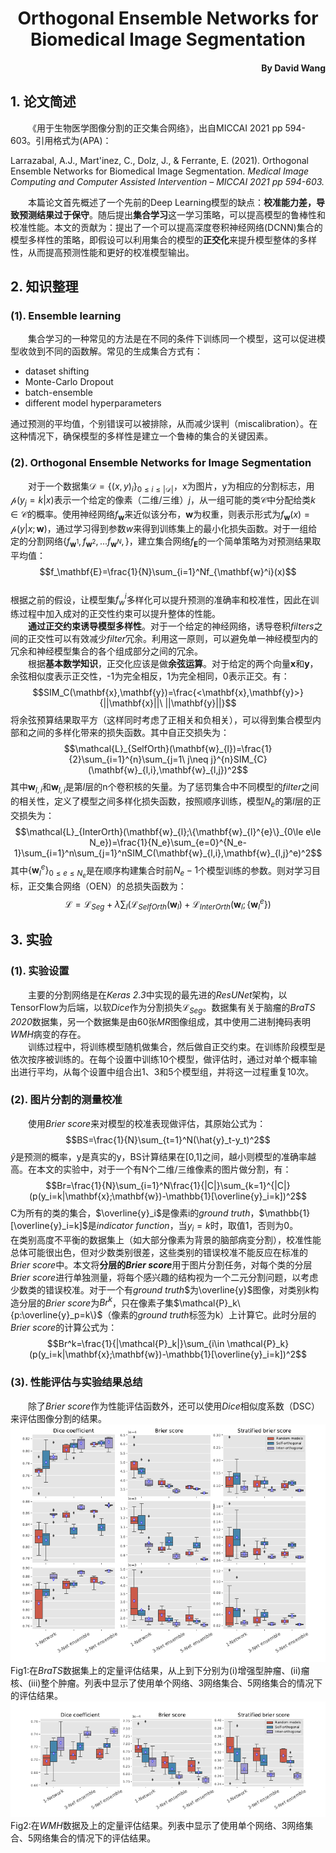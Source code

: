 # <center>Orthogonal Ensemble Networks for Biomedical Image Segmentation</center>
#### <p align="right">By David Wang</p>
## 1. 论文简述
&emsp;&emsp;《用于生物医学图像分割的正交集合网络》，出自MICCAI 2021 pp 594-603。引用格式为(APA)：  
  
Larrazabal, A.J., Mart'inez, C., Dolz, J., & Ferrante, E. (2021). Orthogonal Ensemble Networks for Biomedical Image Segmentation. *Medical Image Computing and Computer Assisted Intervention – MICCAI 2021 pp 594-603.*  
  
&emsp;&emsp;本篇论文首先概述了一个先前的Deep Learning模型的缺点：**校准能力差，导致预测结果过于保守**。随后提出**集合学习**这一学习策略，可以提高模型的鲁棒性和校准性能。本文的贡献为：提出了一个可以提高深度卷积神经网络(DCNN)集合的模型多样性的策略，即假设可以利用集合的模型的**正交化**来提升模型整体的多样性，从而提高预测性能和更好的校准模型输出。
## 2. 知识整理
### (1). Ensemble learning
&emsp;&emsp;集合学习的一种常见的方法是在不同的条件下训练同一个模型，这可以促进模型收敛到不同的函数解。常见的生成集合方式有：  
- dataset shifting
- Monte-Carlo Dropout
- batch-ensemble
- different model hyperparameters
  
通过预测的平均值，个别错误可以被排除，从而减少误判（miscalibration）。在这种情况下，确保模型的多样性是建立一个鲁棒的集合的关键因素。  
### (2). Orthogonal Ensemble Networks for Image Segmentation
&emsp;&emsp;对于一个数据集$\mathcal{D}=\{(x,y)_i\}_{0\le i\le |\mathcal{D}|}$，x为图片，y为相应的分割标志，用$\mathcal{p}(y_j=k|x)$表示一个给定的像素（二维/三维）$j$，从一组可能的类$\mathcal{C}$中分配给类$k\in \mathcal{C}$的概率。使用神经网络$f_\mathbf{w}$来近似该分布，$\mathbf{w}$为权重，则表示形式为$f_\mathbf{w}(x)=\mathcal{p}(y|x;\mathbf{w})$，通过学习得到参数$w$来得到训练集上的最小化损失函数。对于一组给定的分割网络$\{f_{\mathbf{w}^1},f_{\mathbf{w}^2},...f_{\mathbf{w}^N},\}$，建立集合网络$f_\mathbf{E}$的一个简单策略为对预测结果取平均值：  
$$f_\mathbf{E}=\frac{1}{N}\sum_{i=1}^Nf_{\mathbf{w}^i}(x)$$  
根据之前的假设，让模型集$f_{w}^i$多样化可以提升预测的准确率和校准性，因此在训练过程中加入成对的正交性约束可以提升整体的性能。  
&emsp;&emsp;**通过正交约束诱导模型多样性**。对于一个给定的神经网络，诱导卷积*filters*之间的正交性可以有效减少*filter*冗余。利用这一原则，可以避免单一神经模型内的冗余和神经模型集合的各个组成部分之间的冗余。  
&emsp;&emsp;根据**基本数学知识**，正交化应该是做**余弦运算**。对于给定的两个向量$\mathbf{x}$和$\mathbf{y}$，余弦相似度表示正交性，-1为完全相反，1为完全相同，0表示正交。有：  
$$SIM_C(\mathbf{x},\mathbf{y})=\frac{<\mathbf{x},\mathbf{y}>}{||\mathbf{x}||\  ||\mathbf{y}||}$$
将余弦预算结果取平方（这样同时考虑了正相关和负相关），可以得到集合模型内部和之间的多样化带来的损失函数。其中自正交损失为：  
$$\mathcal{L}_{SelfOrth}(\mathbf{w}_{l})=\frac{1}{2}\sum_{i=1}^{n}\sum_{j=1\ j\neq j}^{n}SIM_{C}(\mathbf{w}_{l,i},\mathbf{w}_{l,j})^2$$
其中$\mathbf{w}_{l,i}$和$\mathbf{w}_{l,i}$是第*l*层的n个卷积核的矢量。为了惩罚集合中不同模型的*filter*之间的相关性，定义了模型之间多样化损失函数，按照顺序训练，模型$N_e$的第*l*层的正交损失为：  
$$\mathcal{L}_{InterOrth}(\mathbf{w}_{l};\{\mathbf{w}_{l}^{e}\}_{0\le e\le N_e})=\frac{1}{N_e}\sum_{e=0}^{N_e-1}\sum_{i=1}^n\sum_{j=1}^nSIM_C(\mathbf{w}_{l,i},\mathbf{w}_{l,j}^e)^2$$
其中$\{\mathbf{w}_{l}^{e}\}_{0\le e\le N_e}$是在顺序构建集合时前$N_e-1$个模型训练的参数。则对学习目标，正交集合网络（OEN）的总损失函数为：  
$$\mathcal{L}=\mathcal{L}_{Seg}+\lambda\sum_{l}(\mathcal{L}_{SelfOrth}(\mathbf{w}_{l})+\mathcal{L}_{InterOrth}(\mathbf{w}_{l};\{\mathbf{w}_{l}^{e}\})$$
## 3. 实验
### (1). 实验设置
&emsp;&emsp;主要的分割网络是在*Keras 2.3*中实现的最先进的*ResUNet*架构，以TensorFlow为后端，以软*Dice*作为分割损失$\mathcal{L}_{Seg}$。数据集有关于脑瘤的*BraTS 2020*数据集，另一个数据集是由60张*MR*图像组成，其中使用二进制掩码表明*WMH*病变的存在。  
&emsp;&emsp;训练过程中，将训练模型随机做集合，然后做自正交约束。在训练阶段模型是依次按序被训练的。在每个设置中训练10个模型，做评估时，通过对单个概率输出进行平均，从每个设置中组合出1、3和5个模型组，并将这一过程重复10次。  
### (2). 图片分割的测量校准
&emsp;&emsp;使用*Brier score*来对模型的校准表现做评估，其原始公式为：  
$$BS=\frac{1}{N}\sum_{t=1}^N(\hat{y}_t-y_t)^2$$
$\hat{y}$是预测的概率，y是真实的y，BS计算结果在[0,1]之间，越小则模型的准确率越高。在本文的实验中，对于一个有N个二维/三维像素的图片做分割，有：  
$$Br=\frac{1}{N}\sum_{i=1}^N\frac{1}{|C|}\sum_{k=1}^{|C|}(p(y_i=k|\mathbf{x};\mathbf{w})-\mathbb{1}[\overline{y}_i=k])^2$$
C为所有的类的集合，$\overline{y}_i$是像素i的*ground truth*，$\mathbb{1}[\overline{y}_i=k]$是*indicator function*，当$y_i=k$时，取值1，否则为0。
&emsp;&emsp;在类别高度不平衡的数据集上（如大部分像素为背景的脑部病变分割），校准性能总体可能很出色，但对少数类别很差，这些类别的错误校准不能反应在标准的*Brier score*中。本文将**分层的*Brier score***用于图片分割任务，对每个类的分层*Brier score*进行单独测量，将每个感兴趣的结构视为一个二元分割问题，以考虑少数类的错误校准。对于一个有*ground truth*$为\overline{y}$图像，对类别*k*构造分层的*Brier score*为$Br^k$，只在像素子集$\mathcal{P}_k\{p:\overline{y}_p=k\}$（像素的*ground truth*标签为k）上计算它。此时分层的*Brier score*的计算公式为：  
$$Br^k=\frac{1}{|\mathcal{P}_k|}\sum_{i\in \mathcal{P}_k}(p(y_i=k|\mathbf{x};\mathbf{w})-\mathbb{1}[\overline{y}_i=k])^2$$
### (3). 性能评估与实验结果总结
&emsp;&emsp;除了*Brier score*作为性能评估函数外，还可以使用*Dice*相似度系数（DSC）来评估图像分割的结果。  
![](./src/1.png)  
Fig1:在*BraTS*数据集上的定量评估结果，从上到下分别为(i)增强型肿瘤、(ii)瘤核、(iii)整个肿瘤。列表中显示了使用单个网络、3网络集合、5网络集合的情况下的评估结果。  
![](./src/2.png)  
Fig2:在*WMH*数据及上的定量评估结果。列表中显示了使用单个网络、3网络集合、5网络集合的情况下的评估结果。  
&emsp;&emsp;